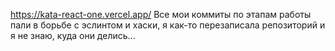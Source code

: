 https://kata-react-one.vercel.app/
Все мои коммиты по этапам работы пали в борьбе с эслинтом и хаски, я как-то перезаписала репозиторий и я не знаю, куда они делись...
